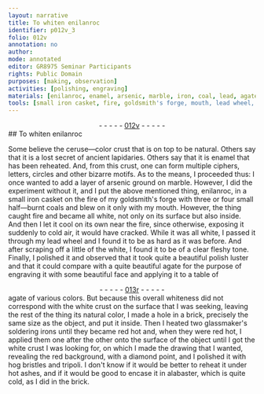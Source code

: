 ```yaml
---
layout: narrative
title: To whiten enilanroc
identifier: p012v_3
folio: 012v
annotation: no
author:
mode: annotated
editor: GR8975 Seminar Participants
rights: Public Domain
purposes: [making, observation]
activities: [polishing, engraving]
materials: [enilanroc, enamel, arsenic, marble, iron, coal, lead, agate, brick, tripoli, ashes, alabaster]
tools: [small iron casket, fire, goldsmith's forge, mouth, lead wheel, brick, glassmaker's soldering iron, diamond point, hog bristles, tripoli, hot ashes, alabaster]
---
```


 <div class="folio" align="center">- - - - - <a href="http://gallica.bnf.fr/ark:/12148/btv1b10500001g/f30.image" target="_blank">012v</a> - - - - - </div>   <span class="activity"></span> <span class="activity"></span> 
## To <span class="color">white</span>n <span class="material">enilanroc</span>

 
Some believe the ceruse—color crust that is on top to be natural. Others say that it is a lost secret of ancient <span class="profession">lapidaries</span>. Others say that it is <span class="material">enamel</span> that has been reheated. And, from this crust, one can form multiple ciphers, letters, circles and other bizarre motifs. As to the means, I proceeded thus: I once wanted to add a layer of <span class="material">arsenic</span> ground on <span class="material">marble</span>. However, I did the experiment without it, and I put the above mentioned thing, <span class="material">enilanroc</span>, in a <span class="tool">small <span class="material">iron</span> casket</span> on the <span class="tool">fire</span> of my <span class="tool"><span class="profession">goldsmith</span>'s forge</span> with three or four <span class="material_format">small half—burnt <span class="material">coal</span>s</span> and blew on it only with my <span class="tool">mouth</span>. However, the thing caught fire and became all <span class="color">white</span>, not only on its surface but also inside. And then I let it cool on its own near the <span class="tool">fire</span>, since otherwise, exposing it suddenly to cold air, it would have cracked. While it was all <span class="color">white</span>, I passed it through my <span class="tool"><span class="material">lead</span> wheel</span> and I found it to be as hard as it was before. And after scraping off a little of the <span class="color">white</span>, I found it to be of <span class="color">a clear fleshy tone</span>. Finally, I polished it and observed that it took quite a beautiful polish luster and that it could compare with a quite beautiful <span class="material">agate</span> for the purpose of engraving it with some beautiful face and applying it to a table of
 <div class="folio" align="center">- - - - - <a href="http://gallica.bnf.fr/ark:/12148/btv1b10500001g/f31.image" target="_blank">013r</a> - - - - - </div> 
 <span class="material">agate</span> of various colors. But because this overall <span class="color">white</span>ness did not correspond with the <span class="color">white</span> crust on the surface that I was seeking, leaving the rest of the thing its <span class="color">natural color</span>, I made a hole in a <span class="tool"><span class="material">brick</span></span>, precisely the same size as the object, and put it inside. Then I heated two <span class="tool"><span class="profession">glassmaker</span>'s soldering iron</span>s until they became <span class="color">red</span> hot and, when they were <span class="color">red</span> hot, I applied them one after the other onto the surface of the object until I got the <span class="color">white</span> crust I was looking for, on which I made the drawing that I wanted, revealing the <span class="color">red</span> background, with a <span class="tool">diamond point</span>, and I polished it with <span class="tool">hog bristles</span> and <span class="tool"><span class="material">tripoli</span></span>. I don't know if it would be better to reheat it under <span class="tool"><span class="material_format">hot <span class="material">ashes</span></span></span>, and if it would be good to encase it in <span class="tool"><span class="material">alabaster</span></span>, which is quite cold, as I did in the <span class="tool"><span class="material">brick</span></span>. 
 